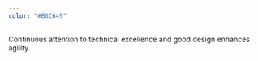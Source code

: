 ```yaml
---
color: "#B6C649"
---
```

Continuous attention to technical excellence and 			good design enhances agility.
